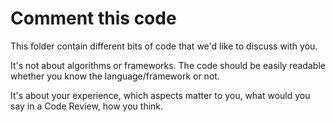 # Comment this code

This folder contain different bits of code that we'd like to discuss with you.

It's not about algorithms or frameworks. The code should be easily readable whether you know the language/framework or not.

It's about your experience, which aspects matter to you, what would you say in a Code Review, how you think.